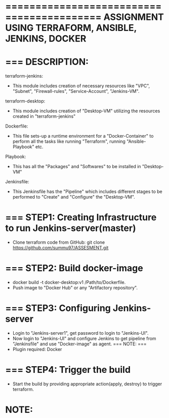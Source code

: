 ==========================================
ASSIGNMENT USING TERRAFORM, ANSIBLE, JENKINS, DOCKER
==========================================

===
DESCRIPTION:
===
terraform-jenkins:
* This module includes creation of necessary resources like "VPC", "Subnet", "Firewall-rules", "Service-Account", "Jenkins-VM".

terraform-desktop:
* This module includes creation of "Desktop-VM" utilizing the resources created in "terraform-jenkins"

Dockerfile:
* This file sets-up a runtime environment for a "Docker-Container" to perform all the tasks like running "Terraform", running "Ansible-Playbook" etc.

Playbook: 
* This has all the "Packages" and "Softwares" to be installed in "Desktop-VM"

Jenkinsfile:
* This Jenkinsfile has the "Pipeline" which includes different stages to be performed to "Create" and "Configure" the "Desktop-VM".

===
STEP1: Creating Infrastructure to run Jenkins-server(master)
===
* Clone terraform code from GitHub: git clone https://github.com/summu97/ASSESMENT.git

===
STEP2: Build docker-image
===
* docker build -t docker-desktop:v1 /Path/to/Dockerfile.
* Push image to "Docker Hub" or any "Artifactory repository".

===
STEP3: Configuring Jenkins-server
===
* Login to "Jenkins-server1", get password to login to "Jenkins-UI".
* Now login to "Jenkins-UI" and configure Jenkins to get pipeline from "Jenkinsfile" and use "Docker-image" as agent.
===
NOTE:
===
* Plugin required: Docker

===
STEP4: Trigger the build
===
* Start the build by providing appropriate action(apply, destroy) to trigger terraform.
  
NOTE: 
===



